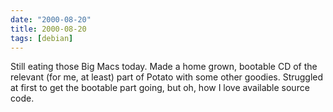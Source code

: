 ```yaml
---
date: "2000-08-20"
title: 2000-08-20
tags: [debian]
---
```

Still eating those Big Macs today. Made a home grown, bootable CD
of the relevant (for me, at least) part of Potato with some other
goodies. Struggled at first to get the bootable part going, but oh,
how I love available source code.
